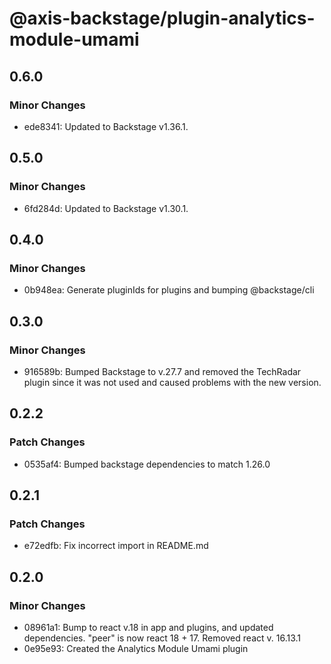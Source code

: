 # @axis-backstage/plugin-analytics-module-umami

## 0.6.0

### Minor Changes

- ede8341: Updated to Backstage v1.36.1.

## 0.5.0

### Minor Changes

- 6fd284d: Updated to Backstage v1.30.1.

## 0.4.0

### Minor Changes

- 0b948ea: Generate pluginIds for plugins and bumping @backstage/cli

## 0.3.0

### Minor Changes

- 916589b: Bumped Backstage to v.27.7 and removed the TechRadar plugin since it was not used and caused problems with the new version.

## 0.2.2

### Patch Changes

- 0535af4: Bumped backstage dependencies to match 1.26.0

## 0.2.1

### Patch Changes

- e72edfb: Fix incorrect import in README.md

## 0.2.0

### Minor Changes

- 08961a1: Bump to react v.18 in app and plugins, and updated dependencies. "peer" is now react 18 + 17. Removed react v. 16.13.1
- 0e95e93: Created the Analytics Module Umami plugin
